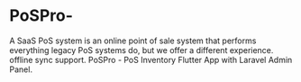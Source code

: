 # PoSPro-
A SaaS PoS system is an online point of sale system that performs everything legacy PoS systems do, but we offer a different experience. offline sync support. PoSPro - PoS Inventory Flutter App with Laravel Admin Panel.
